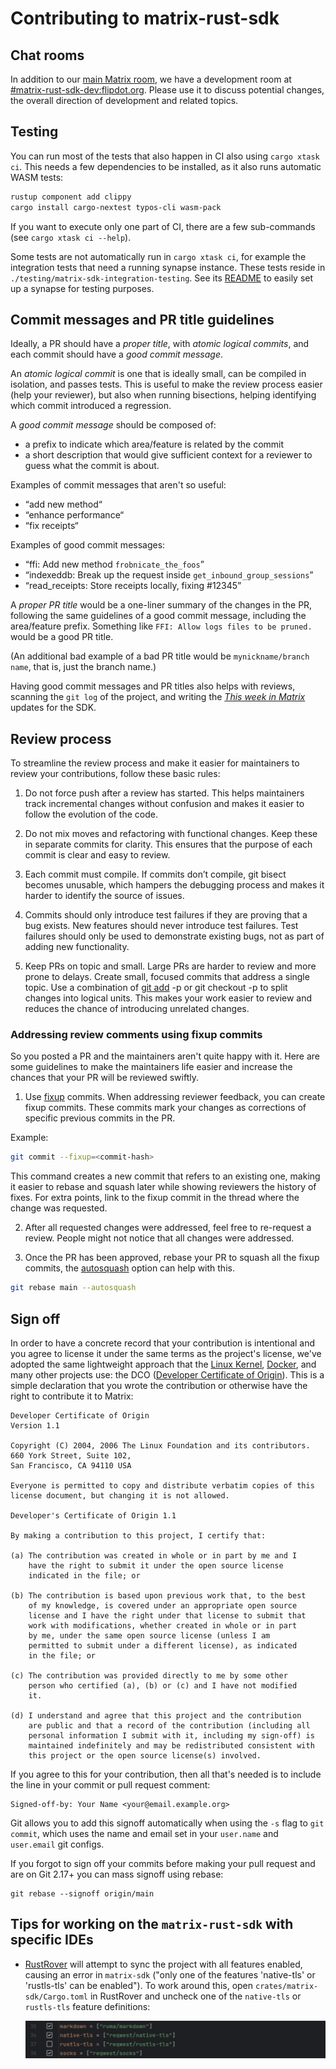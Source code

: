 # Contributing to matrix-rust-sdk

## Chat rooms

In addition to our [main Matrix room], we have a development room at
[#matrix-rust-sdk-dev:flipdot.org]. Please use it to discuss potential changes,
the overall direction of development and related topics.

[main Matrix room]: https://matrix.to/#/#matrix-rust-sdk:matrix.org
[#matrix-rust-sdk-dev:flipdot.org]: https://matrix.to/#/#matrix-rust-sdk-dev:flipdot.org

## Testing

You can run most of the tests that also happen in CI also using
`cargo xtask ci`. This needs a few dependencies to be installed, as it also runs
automatic WASM tests:

```bash
rustup component add clippy
cargo install cargo-nextest typos-cli wasm-pack
```

If you want to execute only one part of CI, there are a few sub-commands (see
`cargo xtask ci --help`).

Some tests are not automatically run in `cargo xtask ci`, for example the
integration tests that need a running synapse instance. These tests reside in
`./testing/matrix-sdk-integration-testing`. See its
[README](./testing/matrix-sdk-integration-testing/README.md) to easily set up a
synapse for testing purposes.

## Commit messages and PR title guidelines

Ideally, a PR should have a *proper title*, with *atomic logical commits*, and each commit
should have a *good commit message*.

An *atomic logical commit* is one that is ideally small, can be compiled in isolation, and passes
tests. This is useful to make the review process easier (help your reviewer), but also when running
bisections, helping identifying which commit introduced a regression.

A *good commit message* should be composed of:

- a prefix to indicate which area/feature is related by the commit
- a short description that would give sufficient context for a reviewer to guess what the commit is
  about.

Examples of commit messages that aren't so useful:

- “add new method“
- “enhance performance“
- “fix receipts“

Examples of good commit messages:

- “ffi: Add new method `frobnicate_the_foos`”
- “indexeddb: Break up the request inside `get_inbound_group_sessions`”
- “read_receipts: Store receipts locally, fixing #12345”

A *proper PR title* would be a one-liner summary of the changes in the PR, following the
same guidelines of a good commit message, including the area/feature prefix. Something like
`FFI: Allow logs files to be pruned.` would be a good PR title.

(An additional bad example of a bad PR title would be `mynickname/branch name`, that is, just the
branch name.)

Having good commit messages and PR titles also helps with reviews, scanning the `git log` of
the project, and writing the [*This week in
Matrix*](https://matrix.org/category/this-week-in-matrix/) updates for the SDK.

## Review process

To streamline the review process and make it easier for maintainers to review
your contributions, follow these basic rules:

1. Do not force push after a review has started. This helps maintainers track
   incremental changes without confusion and makes it easier to follow the
   evolution of the code.

2. Do not mix moves and refactoring with functional changes. Keep these in
   separate commits for clarity. This ensures that the purpose of each commit is
   clear and easy to review.

3. Each commit must compile. If commits don’t compile, git bisect becomes
   unusable, which hampers the debugging process and makes it harder to identify
   the source of issues.

4. Commits should only introduce test failures if they are proving that a bug
   exists. New features should never introduce test failures. Test failures
   should only be used to demonstrate existing bugs, not as part of adding new
   functionality.

5. Keep PRs on topic and small. Large PRs are harder to review and more prone to
   delays. Create small, focused commits that address a single topic. Use a
   combination of [git add] -p or git checkout -p to split changes into logical
   units. This makes your work easier to review and reduces the chance of
   introducing unrelated changes.

[git add]: https://git-scm.com/docs/git-add#Documentation/git-add.txt---patch
[git checkout]: https://git-scm.com/docs/git-checkout#Documentation/git-checkout.txt---patch

### Addressing review comments using fixup commits

So you posted a PR and the maintainers aren't quite happy with it. Here are some
guidelines to make the maintainers life easier and increase the chances that
your PR will be reviewed swiftly.

1. Use [fixup] commits. When addressing reviewer feedback, you can create fixup
commits. These commits mark your changes as corrections of specific previous
commits in the PR.

Example:

```bash
git commit --fixup=<commit-hash>
```

This command creates a new commit that refers to an existing one, making it
easier to rebase and squash later while showing reviewers the history of fixes.
For extra points, link to the fixup commit in the thread where the change was
requested.

2. After all requested changes were addressed, feel free to re-request a review.
   People might not notice that all changes were addressed.

3. Once the PR has been approved, rebase your PR to squash all the fixup
   commits, the [autosquash] option can help with this.

```bash
git rebase main --autosquash
```

[fixup]: https://git-scm.com/docs/git-commit#Documentation/git-commit.txt---fixupamendrewordltcommitgt
[autosquash]: https://git-scm.com/docs/git-rebase#Documentation/git-rebase.txt---autosquash

## Sign off

In order to have a concrete record that your contribution is intentional
and you agree to license it under the same terms as the project's license, we've
adopted the same lightweight approach that the [Linux Kernel](https://www.kernel.org/doc/Documentation/SubmittingPatches),
[Docker](https://github.com/docker/docker/blob/master/CONTRIBUTING.md), and many other
projects use: the DCO ([Developer Certificate of Origin](http://developercertificate.org/)).
This is a simple declaration that you wrote the contribution or otherwise have the right
to contribute it to Matrix:

```
Developer Certificate of Origin
Version 1.1

Copyright (C) 2004, 2006 The Linux Foundation and its contributors.
660 York Street, Suite 102,
San Francisco, CA 94110 USA

Everyone is permitted to copy and distribute verbatim copies of this
license document, but changing it is not allowed.

Developer's Certificate of Origin 1.1

By making a contribution to this project, I certify that:

(a) The contribution was created in whole or in part by me and I
    have the right to submit it under the open source license
    indicated in the file; or

(b) The contribution is based upon previous work that, to the best
    of my knowledge, is covered under an appropriate open source
    license and I have the right under that license to submit that
    work with modifications, whether created in whole or in part
    by me, under the same open source license (unless I am
    permitted to submit under a different license), as indicated
    in the file; or

(c) The contribution was provided directly to me by some other
    person who certified (a), (b) or (c) and I have not modified
    it.

(d) I understand and agree that this project and the contribution
    are public and that a record of the contribution (including all
    personal information I submit with it, including my sign-off) is
    maintained indefinitely and may be redistributed consistent with
    this project or the open source license(s) involved.
```

If you agree to this for your contribution, then all that's needed is to
include the line in your commit or pull request comment:

```
Signed-off-by: Your Name <your@email.example.org>
```

Git allows you to add this signoff automatically when using the `-s` flag to
`git commit`, which uses the name and email set in your `user.name` and
`user.email` git configs.

If you forgot to sign off your commits before making your pull request and are
on Git 2.17+ you can mass signoff using rebase:

```
git rebase --signoff origin/main
```

## Tips for working on the `matrix-rust-sdk` with specific IDEs

* [RustRover](https://www.jetbrains.com/rust/) will attempt to sync the project
  with all features enabled, causing an error in `matrix-sdk` ("only one of the
  features 'native-tls' or 'rustls-tls' can be enabled"). To work around this,
  open `crates/matrix-sdk/Cargo.toml` in RustRover and uncheck one of the
  `native-tls` or `rustls-tls` feature definitions:

  ![Screenshot of RustRover](.img/rustrover-disable-feature.png)
